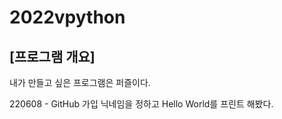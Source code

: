 # 2022vpython
## [프로그램 개요]
내가 만들고 싶은 프로그램은 퍼즐이다.

220608 - GitHub 가입
닉네임을 정하고 Hello World를 프린트 해봤다.
